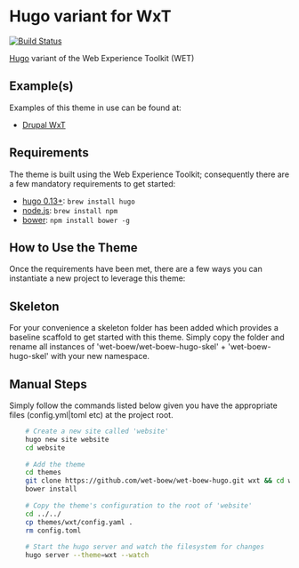 Hugo variant for WxT
====================

[![Build Status][travisci-badge]][travisci]

[Hugo][hugo] variant of the Web Experience Toolkit (WET)

## Example(s)

Examples of this theme in use can be found at:

  * [Drupal WxT][drupalwxt]

## Requirements

The theme is built using the Web Experience Toolkit; consequently there are a
few mandatory requirements to get started:

  * [hugo 0.13+][hugo]: `brew install hugo`
  * [node.js][nodejs]: `brew install npm`
  * [bower][bower]: `npm install bower -g`

## How to Use the Theme

Once the requirements have been met, there are a few ways you can instantiate
a new project to leverage this theme:

## Skeleton

For your convenience a skeleton folder has been added which provides a baseline
scaffold to get started with this theme. Simply copy the folder and rename all
instances of 'wet-boew/wet-boew-hugo-skel' + 'wet-boew-hugo-skel' with your
new namespace.

## Manual Steps

Simply follow the commands listed below given you have the appropriate files
(config.yml|toml etc) at the project root.

```sh
	# Create a new site called 'website'
	hugo new site website
	cd website
	
	# Add the theme
	cd themes
	git clone https://github.com/wet-boew/wet-boew-hugo.git wxt && cd wxt
	bower install
	
	# Copy the theme's configuration to the root of 'website'
	cd ../../
	cp themes/wxt/config.yaml .
	rm config.toml
	
	# Start the hugo server and watch the filesystem for changes
	hugo server --theme=wxt --watch
```

<!-- Links Referenced -->

[bower]:                http://bower.io
[compass]:              http://compass-style.org
[drupalwxt]:            http://drupalwxt.github.io
[hugo]:                 http://gohugo.io
[nodejs]:               http://nodejs.org
[ruby]:                 http://ruby-lang.org
[travisci]:             http://travis-ci.org/wet-boew/wet-boew-hugo
[travisci-badge]:       https://api.travis-ci.org/wet-boew/wet-boew-hugo.svg?branch=master
[wet-boew-hugo]:        https://github.com/wet-boew/wet-boew-hugo
